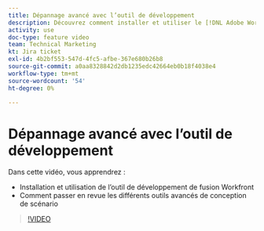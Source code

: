 ```yaml
---
title: Dépannage avancé avec l’outil de développement
description: Découvrez comment installer et utiliser le [!DNL Adobe Workfront Fusion Dev Tool], puis passez en revue les différents outils de conception de scénario avancés qu’il contient.
activity: use
doc-type: feature video
team: Technical Marketing
kt: Jira ticket
exl-id: 4b2bf553-547d-4fc5-afbe-367e680b26b8
source-git-commit: a0aa8328842d2db1235edc42664eb0b18f4038e4
workflow-type: tm+mt
source-wordcount: '54'
ht-degree: 0%

---
```


# Dépannage avancé avec l’outil de développement

Dans cette vidéo, vous apprendrez :

* Installation et utilisation de l’outil de développement de fusion Workfront
* Comment passer en revue les différents outils avancés de conception de scénario

>[!VIDEO](https://video.tv.adobe.com/v/335302/?quality=12)
